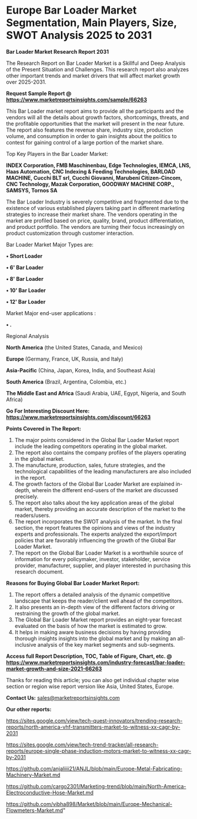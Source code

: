 # Europe Bar Loader Market Segmentation, Main Players, Size, SWOT Analysis 2025 to 2031

<strong>Bar Loader Market Research Report 2031</strong>

The Research Report on Bar Loader Market is a Skillful and Deep Analysis of the Present Situation and Challenges. This research report also analyzes other important trends and market drivers that will affect market growth over 2025-2031.

<strong>Request Sample Report @ <a href=https://www.marketreportsinsights.com/sample/66263>https://www.marketreportsinsights.com/sample/66263</a></strong>

This Bar Loader market report aims to provide all the participants and the vendors will all the details about growth factors, shortcomings, threats, and the profitable opportunities that the market will present in the near future. The report also features the revenue share, industry size, production volume, and consumption in order to gain insights about the politics to contest for gaining control of a large portion of the market share.

Top Key Players in the Bar Loader Market:

<strong>INDEX Corporation, FMB Maschinenbau, Edge Technologies, IEMCA, LNS, Haas Automation, CNC Indexing & Feeding Technologies, BARLOAD MACHINE, Cucchi BLT srl, Cucchi Giovanni, Marubeni Citizen-Cincom, CNC Technology, Mazak Corporation, GOODWAY MACHINE CORP., SAMSYS, Tornos SA</strong>

The Bar Loader Industry is severely competitive and fragmented due to the existence of various established players taking part in different marketing strategies to increase their market share. The vendors operating in the market are profiled based on price, quality, brand, product differentiation, and product portfolio. The vendors are turning their focus increasingly on product customization through customer interaction.

Bar Loader Market Major Types are:

<strong>• Short Loader

• 6&#39; Bar Loader

• 8&#39; Bar Loader

• 10&#39; Bar Loader

• 12&#39; Bar Loader</strong>

Market Major end-user applications :

<strong>• .</strong>

Regional Analysis

</u><strong><b>North America</b></strong> (the United States, Canada, and Mexico)

<strong><b>Europe </b></strong>(Germany, France, UK, Russia, and Italy)

<strong><b>Asia-Pacific</b></strong> (China, Japan, Korea, India, and Southeast Asia)

<strong><b>South America</b></strong> (Brazil, Argentina, Colombia, etc.)

<strong><b>The Middle East and Africa</b></strong> (Saudi Arabia, UAE, Egypt, Nigeria, and South Africa)

<strong>Go For Interesting Discount Here: <a href=https://www.marketreportsinsights.com/discount/66263>https://www.marketreportsinsights.com/discount/66263</a></strong>

<strong>Points Covered in The Report:</strong>
<ol>
  <li>The major points considered in the Global Bar Loader Market report include the leading competitors operating in the global market.</li>
  <li>The report also contains the company profiles of the players operating in the global market.</li>
  <li>The manufacture, production, sales, future strategies, and the technological capabilities of the leading manufacturers are also included in the report.</li>
  <li>The growth factors of the Global Bar Loader Market are explained in-depth, wherein the different end-users of the market are discussed precisely.</li>
  <li>The report also talks about the key application areas of the global market, thereby providing an accurate description of the market to the readers/users.</li>
  <li>The report incorporates the SWOT analysis of the market. In the final section, the report features the opinions and views of the industry experts and professionals. The experts analyzed the export/import policies that are favorably influencing the growth of the Global Bar Loader Market.</li>
  <li>The report on the Global Bar Loader Market is a worthwhile source of information for every policymaker, investor, stakeholder, service provider, manufacturer, supplier, and player interested in purchasing this research document.</li>
</ol>
<strong>Reasons for Buying Global Bar Loader Market Report:</strong>

<ol>
  <li>The report offers a detailed analysis of the dynamic competitive landscape that keeps the reader/client well ahead of the competitors.</li>
  <li>It also presents an in-depth view of the different factors driving or restraining the growth of the global market.</li>
  <li>The Global Bar Loader Market report provides an eight-year forecast evaluated on the basis of how the market is estimated to grow.</li>
  <li>It helps in making aware business decisions by having providing thorough insights insights into the global market and by making an all-inclusive analysis of the key market segments and sub-segments.</li>
</ol>
<strong>Access full Report Description, TOC, Table of Figure, Chart, etc. @ <a href=https://www.marketreportsinsights.com/industry-forecast/bar-loader-market-growth-and-size-2021-66263>https://www.marketreportsinsights.com/industry-forecast/bar-loader-market-growth-and-size-2021-66263</a></strong>


Thanks for reading this article; you can also get individual chapter wise section or region wise report version like Asia, United States, Europe.

<strong>Contact Us:</strong>
sales@marketreportsinsights.com

<strong>Our other reports:</strong>

<a href=https://sites.google.com/view/tech-quest-innovators/trending-research-reports/north-america-vhf-transmitters-market-to-witness-xx-cagr-by-2031>https://sites.google.com/view/tech-quest-innovators/trending-research-reports/north-america-vhf-transmitters-market-to-witness-xx-cagr-by-2031</a>

<a href=https://sites.google.com/view/tech-trend-tracker/all-research-reports/europe-single-phase-induction-motors-market-to-witness-xx-cagr-by-2031>https://sites.google.com/view/tech-trend-tracker/all-research-reports/europe-single-phase-induction-motors-market-to-witness-xx-cagr-by-2031</a>

<a href=https://github.com/anjaliiii21/ANJL/blob/main/Europe-Metal-Fabricating-Machinery-Market.md>https://github.com/anjaliiii21/ANJL/blob/main/Europe-Metal-Fabricating-Machinery-Market.md</a>

<a href=https://github.com/cargo2301/Marketing-trend/blob/main/North-America-Electroconductive-Hose-Market.md>https://github.com/cargo2301/Marketing-trend/blob/main/North-America-Electroconductive-Hose-Market.md</a>

<a href=https://github.com/vibha898/Market/blob/main/Europe-Mechanical-Flowmeters-Market.md>https://github.com/vibha898/Market/blob/main/Europe-Mechanical-Flowmeters-Market.md</a>"
